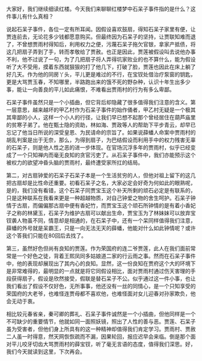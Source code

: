 
大家好，我们继续细读红楼。今天我们来聊聊红楼梦中石呆子事件指的是什么？这件事儿有什么真相？

说起石呆子事件，各位一定有所耳闻。因假设喜欢鼓扇，得知石呆子家里有便，让贾连前去，无论花多少钱都愿意购买。但最终因为石呆子的坚持，让贾联知难而退了，不曾想贾雨村得知后，利用权力之便，污蔑石呆子拖欠官银，拿家产抵债，将这几把扇子弄到了手，转而孝敬给了贾赦。也正是因此，贾莲被假设叫去说他办事不利，他不过说了一句，为了几把扇子将人弄得坑家败业的也不算什么，能为假设听了大不受用，摸着东西就狠狠的打了他几下，打破了脸，贾莲也因此在床上躺了好几天。作为他的同房丫头，平儿更是难过的不行，在宝钗处借治疗泵窗的钥匙，更是大骂贾玉春，不知哪里，半路跑出来的饿不死的野杂种，认识十年生出多少事，能让一向善良的平儿如此痛恨，不难看出贾雨村的行为有多么卑鄙。

石呆子事件虽然只是一个小插曲，但它背后却隐藏了很多值得我们注意的含义。第一层意思，越来越坏的甲乙村作为石呆子事件的始作俑者，甲乙村无疑是一个极其其卑鄙的小人，这样一个小人的行径，让我们早已想不起那个曾经居住在葫芦庙里的贫寒子弟了。他在甄士隐的资助，林如海、贾政等人的帮助下平步青云，却早已忘记了他当日所说的深受皇恩、为民请命的宗旨了。如果说薛蟠人命案中贾雨村的胡乱判案是出于无奈，那么，为得到扇子，为巴结假设而利用手中的权力残害无辜的石呆子，则是他人性之恶的进一步体现。在官场沉浮多年的贾雨村，似乎已经变成了一个只知禅内而毫无良知的贪官污吏了。从石呆子事件中，我们亦能预示这个被权力的欲望冲昏头脑的贾雨村，最终遭受家所扛的结局。

第二，对古扇钟爱的石呆子石呆子本是一个生活贫穷的人，但他对祖上留下的这几把古扇却是比性命还重要。初看石呆子之名，大家必定会好奇为何如此的眼熟呢，是的，我们没有看错，这个石呆子同贾宝玉这个补天所剩的顽石必定是有联系的，只是这种联系在我看来更是一种超越物质，对自己钟爱之物的舍生呵护。石呆子钟情于古扇，而偏偏那古扇中便有香妃竹，而贾宝玉这个顽石所钟情的是有着小香妃子之称的林黛玉，石呆子为维护古扇可以献出生命，贾宝玉为了林妹妹可以放弃宝钗袭人物虽不同，情意却是相通的，在石呆子中，还有一个呆同样值得我们注意，薛蟠的外号就是呆霸王，只是一向无法无天的薛蟠，他能对什么如此钟情呢？或许这个答我们只能在80回后去找了。

第三，虽然好色但尚有良知的贾莲。作为荣国府的连二爷贾莲，此人在我们面前常常是一个好色之徒，背着王熙凤同多姑娘道二家的行云雨之事。然而在石呆子事件中，他的表现却展现出了其内心的良知。显然，这一份良知在贾府这个大的环境下是非常难得的，最明显的一点就是将它同假设相比，面对贾雨村通过伤天害理的手段获得扇子，假设是欣然接受，假联是替石呆子不公。似乎通过这一件小事，也让我们看出了假设不仅好色，无所事事，他还没有一丝的同情心，是一个只知享受的荣国府的大老爷，也难怪连贾母都不喜欢他，也难怪面对女儿迎春对孙家欺负，他会无动于衷。

相比较元春省亲，秦可卿的葬礼、石呆子事件诚然是一个小插曲，但他同样是一个不可缺少的重要情节，他就如同一面照妖镜，照出了人性的善与恶。贾莲、石呆子虽为受害者，但他们身上所具有的这一种精神却值得我们肯定学习。贾雨村、贾赦二人虽一时得意，然天网恢恢疏而不漏，因果轮回，报应迟早会来临。倒是那个面对平儿咬牙切齿大骂贾雨村的薛宝钗，听了毫无言语的态度，值得我们深思。好，我们今天就读到这里，下次再会。


